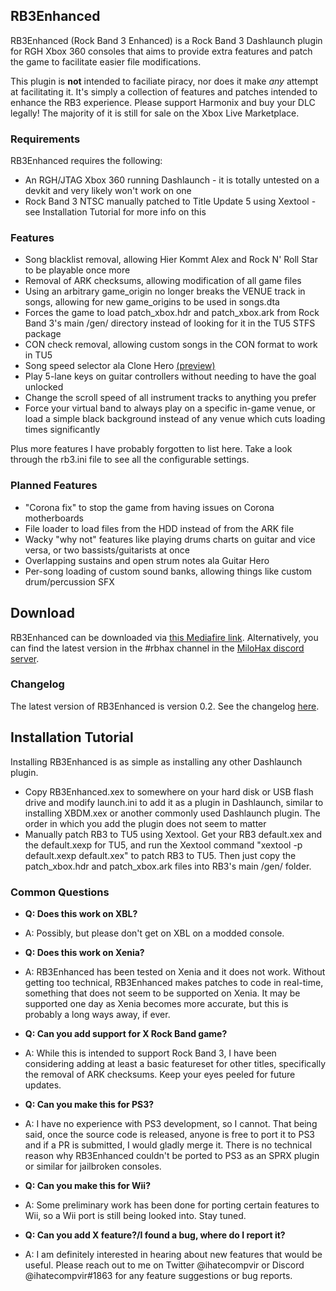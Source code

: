 ## RB3Enhanced

RB3Enhanced (Rock Band 3 Enhanced) is a Rock Band 3 Dashlaunch plugin for RGH Xbox 360 consoles that aims to provide extra features and patch the game to facilitate easier file modifications.

This plugin is **not** intended to faciliate piracy, nor does it make _any_ attempt at facilitating it. It's simply a collection of features and patches intended to enhance the RB3 experience. Please support Harmonix and buy your DLC legally! The majority of it is still for sale on the Xbox Live Marketplace.

### Requirements

RB3Enhanced requires the following:
* An RGH/JTAG Xbox 360 running Dashlaunch - it is totally untested on a devkit and very likely won't work on one
* Rock Band 3 NTSC manually patched to Title Update 5 using Xextool - see Installation Tutorial for more info on this

### Features
* Song blacklist removal, allowing Hier Kommt Alex and Rock N' Roll Star to be playable once more
* Removal of ARK checksums, allowing modification of all game files
* Using an arbitrary game_origin no longer breaks the VENUE track in songs, allowing for new game_origins to be used in songs.dta
* Forces the game to load patch_xbox.hdr and patch_xbox.ark from Rock Band 3's main /gen/ directory instead of looking for it in the TU5 STFS package
* CON check removal, allowing custom songs in the CON format to work in TU5
* Song speed selector ala Clone Hero [(preview)](https://www.youtube.com/watch?v=BuXSdth-_Vo)
* Play 5-lane keys on guitar controllers without needing to have the goal unlocked
* Change the scroll speed of all instrument tracks to anything you prefer
* Force your virtual band to always play on a specific in-game venue, or load a simple black background instead of any venue which cuts loading times significantly

Plus more features I have probably forgotten to list here. Take a look through the rb3.ini file to see all the configurable settings.

### Planned Features
* "Corona fix" to stop the game from having issues on Corona motherboards
* File loader to load files from the HDD instead of from the ARK file
* Wacky "why not" features like playing drums charts on guitar and vice versa, or two bassists/guitarists at once
* Overlapping sustains and open strum notes ala Guitar Hero
* Per-song loading of custom sound banks, allowing things like custom drum/percussion SFX

## Download
RB3Enhanced can be downloaded via [this Mediafire link](https://www.mediafire.com/file/81ci6zgwhcxrk5l/RB3Enhanced_0.3.zip/file). Alternatively, you can find the latest version in the #rbhax channel in the [MiloHax discord server](https://discord.gg/QKe7vRnJG3).

### Changelog
The latest version of RB3Enhanced is version 0.2. See the changelog [here](https://ihatecompvir.github.io/RB3Enhanced/changelog).

## Installation Tutorial
Installing RB3Enhanced is as simple as installing any other Dashlaunch plugin.
- Copy RB3Enhanced.xex to somewhere on your hard disk or USB flash drive and modify launch.ini to add it as a plugin in Dashlaunch, similar to installing XBDM.xex or another commonly used Dashlaunch plugin. The order in which you add the plugin does not seem to matter
- Manually patch RB3 to TU5 using Xextool. Get your RB3 default.xex and the default.xexp for TU5, and run the Xextool command "xextool -p default.xexp default.xex" to patch RB3 to TU5. Then just copy the patch_xbox.hdr and patch_xbox.ark files into RB3's main /gen/ folder.

### Common Questions
* **Q: Does this work on XBL?**
* A: Possibly, but please don't get on XBL on a modded console.

* **Q: Does this work on Xenia?**
* A: RB3Enhanced has been tested on Xenia and it does not work. Without getting too technical, RB3Enhanced makes patches to code in real-time, something that does not seem to be supported on Xenia. It may be supported one day as Xenia becomes more accurate, but this is probably a long ways away, if ever.

* **Q: Can you add support for X Rock Band game?**
* A: While this is intended to support Rock Band 3, I have been considering adding at least a basic featureset for other titles, specifically the removal of ARK checksums. Keep your eyes peeled for future updates.

* **Q: Can you make this for PS3?**
* A: I have no experience with PS3 development, so I cannot. That being said, once the source code is released, anyone is free to port it to PS3 and if a PR is submitted, I would gladly merge it. There is no technical reason why RB3Enhanced couldn't be ported to PS3 as an SPRX plugin or similar for jailbroken consoles.

* **Q: Can you make this for Wii?**
* A: Some preliminary work has been done for porting certain features to Wii, so a Wii port is still being looked into. Stay tuned.

* **Q: Can you add X feature?/I found a bug, where do I report it?**
* A: I am definitely interested in hearing about new features that would be useful. Please reach out to me on Twitter @ihatecompvir or Discord @ihatecompvir#1863 for any feature suggestions or bug reports.

